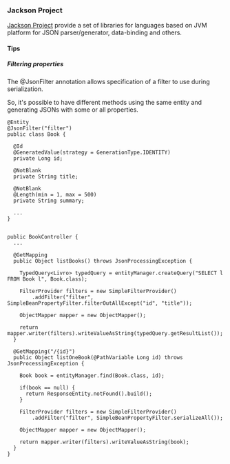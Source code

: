 ### Jackson Project
[Jackson Project](https://github.com/FasterXML/jackson) provide a set of libraries for languages based on JVM platform for JSON parser/generator, data-binding and others.


#### Tips

##### Filtering properties
The @JsonFilter annotation allows specification of a filter to use during serialization.

So, it's possible to have different methods using the same entity and generating JSONs with some or all properties.

```
@Entity
@JsonFilter("filter")
public class Book {

  @Id
  @GeneratedValue(strategy = GenerationType.IDENTITY)
  private Long id;

  @NotBlank
  private String title;

  @NotBlank
  @Length(min = 1, max = 500)
  private String summary;

  ...
}
  
  
public BookController {
  ...
  
  @GetMapping
  public Object listBooks() throws JsonProcessingException {

    TypedQuery<Livro> typedQuery = entityManager.createQuery("SELECT l FROM Book l", Book.class);

    FilterProvider filters = new SimpleFilterProvider()
        .addFilter("filter", SimpleBeanPropertyFilter.filterOutAllExcept("id", "title"));

    ObjectMapper mapper = new ObjectMapper();

    return mapper.writer(filters).writeValueAsString(typedQuery.getResultList());
  }

  @GetMapping("/{id}")
  public Object listOneBook(@PathVariable Long id) throws JsonProcessingException {

    Book book = entityManager.find(Book.class, id);

    if(book == null) {
      return ResponseEntity.notFound().build();
    }

    FilterProvider filters = new SimpleFilterProvider()
        .addFilter("filter", SimpleBeanPropertyFilter.serializeAll());

    ObjectMapper mapper = new ObjectMapper();

    return mapper.writer(filters).writeValueAsString(book);
  }
}
```
